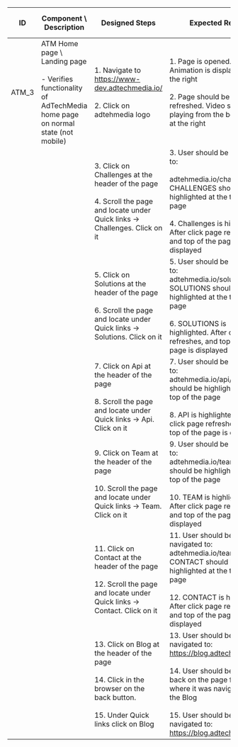 | ID | Component \ <br> Description  | Designed Steps       |Expected Result     |	Created By \<br> Last Updated |
| -- | -- | -- | -- | -- |
| ATM_3 | ATM Home page \ Landing page <br> <br> - Verifies functionality of AdTechMedia home page on normal state (not mobile) | 1. Navigate to https://www-dev.adtechmedia.io/ <br> <br> 2. Click on adtehmedia logo | 1. Page is opened. Animation is displayed on the right <br> <br> 2. Page should be refreshed. Video starts playing from the beginning at the right | Alexandr Urita \ <br> 15.06.2017 |
|       |       | 3. Click on Challenges at the header of the page <br> <br> 4. Scroll the page and locate under Quick links -> Challenges. Click on it  | 3. User should be navigated to: <br> <br> adtehmedia.io/challenges/. CHALLENGES should be highlighted at the top of the page <br> <br> 4. Challenges is highlighted. After click page refreshes, and top of the page is displayed |    |  
|       |       | 5. Click on Solutions at the header of the page <br> <br> 6. Scroll the page and locate under Quick links -> Solutions. Click on it | 5. User should be navigated to: <br> adtehmedia.io/solutions/. SOLUTIONS should be highlighted at the top of the page <br> <br> 6. SOLUTIONS is highlighted. After click page refreshes, and top of the page is displayed |    |
|       |      | 7. Click on Api at the header of the page <br> <br> 8. Scroll the page and locate under Quick links -> Api. Click on it | 7. User should be navigated to: <br> adtehmedia.io/api/. API should be highlighted at the top of the page <br> <br> 8. API is highlighted. After click page refreshes, and top of the page is displayed | |
|       |    | 9. Click on Team at the header of the page <br> <br>  10. Scroll the page and locate under Quick links -> Team. Click on it | 9. User should be navigated to: <br> adtehmedia.io/team/. TEAM should be highlighted at the top of the page <br> <br> 10. TEAM is highlighted. After click page refreshes, and top of the page is displayed | |
|       |    | 11. Click on Contact at the header of the page <br> <br> 12. Scroll the page and locate under Quick links -> Contact. Click on it | 11. User should be navigated to: <br> adtehmedia.io/team/. CONTACT should be highlighted at the top of the page <br> <br>  12. CONTACT is highlighted. After click page refreshes, and top of the page is displayed |  |
|      |    | 13. Click on Blog at the header of the page <br> <br> 14. Click in the browser on the back button. <br> <br> 15. Under Quick links click on Blog | 13. User should be navigated to: <br> https://blog.adtechmedia.io/. <br> <br> 14. User should be returned back on the page from where it was navigated to the Blog <br> <br> 15. User should be navigated to: <br> https://blog.adtechmedia.io/. |  |
